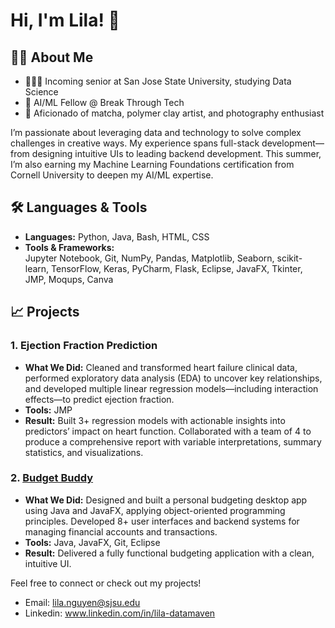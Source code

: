 # Hi, I'm Lila! 👋

## 👩‍💻 About Me
- 👩🏻‍💻 Incoming senior at San Jose State University, studying Data Science
- 🧠 AI/ML Fellow @ Break Through Tech
- 🍵 Aficionado of matcha, polymer clay artist, and photography enthusiast

I’m passionate about leveraging data and technology to solve complex challenges in creative ways. My experience spans full-stack development—from designing intuitive UIs to leading backend development. This summer, I’m also earning my Machine Learning Foundations certification from Cornell University to deepen my AI/ML expertise.

## 🛠 Languages & Tools
- **Languages:** Python, Java, Bash, HTML, CSS
- **Tools & Frameworks:**  
  Jupyter Notebook, Git, NumPy, Pandas, Matplotlib, Seaborn, scikit-learn, TensorFlow, Keras, PyCharm, Flask, Eclipse, JavaFX, Tkinter, JMP, Moqups, Canva

## 📈 Projects
### 1. Ejection Fraction Prediction
- **What We Did:** Cleaned and transformed heart failure clinical data, performed exploratory data analysis (EDA) to uncover key relationships, and developed multiple linear regression models—including interaction effects—to predict ejection fraction.
- **Tools:** JMP
- **Result:** Built 3+ regression models with actionable insights into predictors’ impact on heart function. Collaborated with a team of 4 to produce a comprehensive report with variable interpretations, summary statistics, and visualizations.

### 2. [Budget Buddy](https://github.com/LilaNguyen/budget-buddy#) 
- **What We Did:** Designed and built a personal budgeting desktop app using Java and JavaFX, applying object-oriented programming principles. Developed 8+ user interfaces and backend systems for managing financial accounts and transactions.
- **Tools:** Java, JavaFX, Git, Eclipse
- **Result:** Delivered a fully functional budgeting application with a clean, intuitive UI.

Feel free to connect or check out my projects!
- Email: lila.nguyen@sjsu.edu
- Linkedin: www.linkedin.com/in/lila-datamaven
